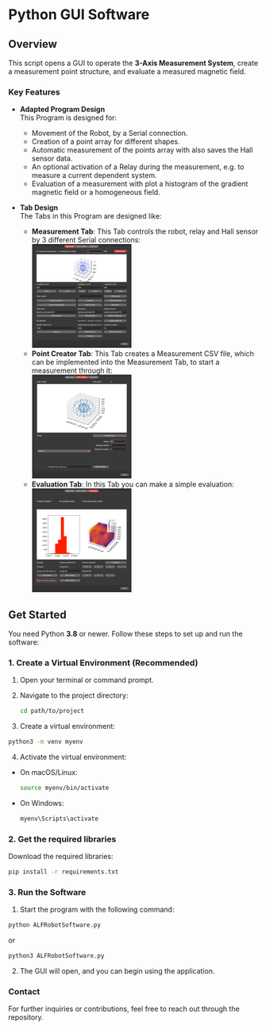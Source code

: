 # Python GUI Software

## Overview

This script opens a GUI to operate the **3-Axis Measurement System**, create a measurement point structure, and evaluate a measured magnetic field.

### Key Features
- **Adapted Program Design**  
  This Program is designed for:
  - Movement of the Robot, by a Serial connection.
  - Creation of a point array for different shapes.
  - Automatic measurement of the points array with also saves the Hall sensor data.
  - An optional activation of a Relay during the measurement, e.g. to measure a current dependent system.
  - Evaluation of a measurement with plot a histogram of the gradient magnetic field or a homogeneous field.

- **Tab Design**  
  The Tabs in this Program are designed like:
  - **Measurement Tab**: This Tab controls the robot, relay and Hall sensor by 3 different Serial connections:  
    <img src="Screenshots/measurementImage.png" width="200">  
  - **Point Creator Tab**: This Tab creates a Measurement CSV file, which can be implemented into the Measurement Tab, to start a measurement through it:  
    <img src="Screenshots/pointCreatorImage.png" width="200">  
  - **Evaluation Tab**: In this Tab you can make a simple evaluation:  
    <img src="Screenshots/evaluationImage.png" width="200">  

## Get Started

You need Python **3.8** or newer. Follow these steps to set up and run the software:

### 1. Create a Virtual Environment (Recommended)

1. Open your terminal or command prompt.
2. Navigate to the project directory:
   ```bash
   cd path/to/project
   ```

3. Create a virtual environment:
  ```bash
  python3 -m venv myenv
  ```

4. Activate the virtual environment:
 - On macOS/Linux:
    ```bash
    source myenv/bin/activate
    ```

- On Windows:
    ```bash
    myenv\Scripts\activate
    ```

### 2. Get the required libraries
Download the required libraries:
```bash
pip install -r requirements.txt
```
### 3. Run the Software
1. Start the program with the following command:
  ```bash
  python ALFRobotSoftware.py
  ```
  or
  ```bash
  python3 ALFRobotSoftware.py
  ```

2. The GUI will open, and you can begin using the application.

### Contact
For further inquiries or contributions, feel free to reach out through the repository. 
